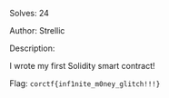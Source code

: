 Solves: 24

Author: Strellic

Description:

I wrote my first Solidity smart contract!

Flag: `corctf{inf1nite_m0ney_glitch!!!}`